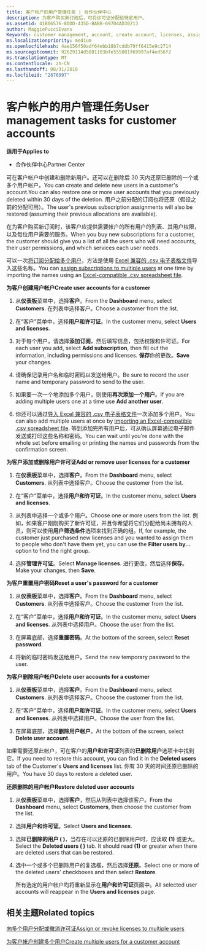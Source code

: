 ```yaml
---
title: 客户帐户的用户管理任务 | 合作伙伴中心
description: 为客户购买新订阅后，可将许可证分配给特定用户。
ms.assetid: 41B06576-8DDD-435D-BABB-697D4AD30213
author: MaggiePucciEvans
Keywords: customer management, account, create account, licenses, assign license, user management, password, reset password, change password
ms.localizationpriority: medium
ms.openlocfilehash: 4ae156f50adf64ebb18b7cddb79ff6415e9c2714
ms.sourcegitcommit: 92629114d5081103bfe555081f69997af4ed56f2
ms.translationtype: MT
ms.contentlocale: zh-CN
ms.lasthandoff: 08/31/2018
ms.locfileid: "2876997"
---
```

# <a name="user-management-tasks-for-customer-accounts"></a><span data-ttu-id="e7a12-103">客户帐户的用户管理任务</span><span class="sxs-lookup"><span data-stu-id="e7a12-103">User management tasks for customer accounts</span></span>

**<span data-ttu-id="e7a12-104">适用于</span><span class="sxs-lookup"><span data-stu-id="e7a12-104">Applies to</span></span>**

-  <span data-ttu-id="e7a12-105">合作伙伴中心</span><span class="sxs-lookup"><span data-stu-id="e7a12-105">Partner Center</span></span>



<span data-ttu-id="e7a12-106">可在客户帐户中创建和删除新用户。还可以在删除后 30 天内还原已删除的一个或多个用户帐户。</span><span class="sxs-lookup"><span data-stu-id="e7a12-106">You can create and delete new users in a customer's account.You can also restore one or more user accounts that you previously deleted within 30 days of the deletion.</span></span> <span data-ttu-id="e7a12-107">用户之前分配的订阅也将还原（假设之前的分配可用）。</span><span class="sxs-lookup"><span data-stu-id="e7a12-107">The user's previous subscription assignments will also be restored (assuming their previous allocations are available).</span></span>

<span data-ttu-id="e7a12-108">在为客户购买新订阅时，该客户应提供需要帐户的所有用户的列表、其用户权限，以及每位用户需要的服务。</span><span class="sxs-lookup"><span data-stu-id="e7a12-108">When you buy new subscriptions for a customer,  the customer should give you a list of all the users who will need accounts, their user permissions, and which services each user needs.</span></span>  

<span data-ttu-id="e7a12-109">可以一次[将订阅分配给多个用户](bulk-license-provisioning-for-multiple-users.md)，方法是使用 [Excel 兼容的 .csv 电子表格文件](adding-multiple-users-to-a-customer-account.md)导入这些名称。</span><span class="sxs-lookup"><span data-stu-id="e7a12-109">You can [assign subscriptions to multiple users](bulk-license-provisioning-for-multiple-users.md) at one time by importing the names using an [Excel-compatible .csv spreadsheet file](adding-multiple-users-to-a-customer-account.md).</span></span>

<a href="" id="createuseraccounts"></a>
<span data-ttu-id="e7a12-110">**为客户创建用户帐户**</span><span class="sxs-lookup"><span data-stu-id="e7a12-110">**Create user accounts for a customer**</span></span>

1.  <span data-ttu-id="e7a12-111">从**仪表板**菜单中，选择**客户**。</span><span class="sxs-lookup"><span data-stu-id="e7a12-111">From the **Dashboard** menu, select **Customers**.</span></span> <span data-ttu-id="e7a12-112">在列表中选择客户。</span><span class="sxs-lookup"><span data-stu-id="e7a12-112">Choose a customer from the list.</span></span>

2.  <span data-ttu-id="e7a12-113">在“客户”菜单中，选择**用户和许可证**。</span><span class="sxs-lookup"><span data-stu-id="e7a12-113">In the customer menu, select **Users and licenses**.</span></span>

3.  <span data-ttu-id="e7a12-114">对于每个用户，请选择**添加订阅**，然后填写信息，包括权限和许可证。</span><span class="sxs-lookup"><span data-stu-id="e7a12-114">For each user you add, select **Add subscription**, then fill out the information, including permissions and licenses.</span></span> <span data-ttu-id="e7a12-115">**保存**你的更改。</span><span class="sxs-lookup"><span data-stu-id="e7a12-115">**Save** your changes.</span></span>

4.  <span data-ttu-id="e7a12-116">请确保记录用户名和临时密码以发送给用户。</span><span class="sxs-lookup"><span data-stu-id="e7a12-116">Be sure to record the user name and temporary password to send to the user.</span></span> 

5.  <span data-ttu-id="e7a12-117">如果要一次一个地添加多个用户，则使用**再次添加一个用户**。</span><span class="sxs-lookup"><span data-stu-id="e7a12-117">If you are adding multiple users one at a time use **Add another user**.</span></span> 

6. <span data-ttu-id="e7a12-118">你还可以通过[导入 Excel 兼容的 .csv 电子表格文件](adding-multiple-users-to-a-customer-account.md)一次添加多个用户。</span><span class="sxs-lookup"><span data-stu-id="e7a12-118">You can also add multiple users at once by [importing an Excel-compatible .csv spreadsheet file](adding-multiple-users-to-a-customer-account.md).</span></span> <span data-ttu-id="e7a12-119">等到添加完所有用户后，可从确认屏幕通过电子邮件发送或打印这些名称和密码。</span><span class="sxs-lookup"><span data-stu-id="e7a12-119">You can wait until you're done with the whole set before emailing or printing the names and passwords from the confirmation screen.</span></span>

<a href="" id="userlicensing"></a>
<span data-ttu-id="e7a12-120">**为客户添加或删除用户许可证**</span><span class="sxs-lookup"><span data-stu-id="e7a12-120">**Add or remove user licenses for a customer**</span></span>

1.  <span data-ttu-id="e7a12-121">在**仪表板**菜单中，选择**客户**。</span><span class="sxs-lookup"><span data-stu-id="e7a12-121">From the **Dashboard** menu, select **Customers**.</span></span> <span data-ttu-id="e7a12-122">从列表中选择客户。</span><span class="sxs-lookup"><span data-stu-id="e7a12-122">Choose the customer from the list.</span></span>

2.  <span data-ttu-id="e7a12-123">在“客户”菜单中，选择**用户和许可证**。</span><span class="sxs-lookup"><span data-stu-id="e7a12-123">In the customer menu, select **Users and licenses**.</span></span>

3.  <span data-ttu-id="e7a12-124">从列表中选择一个或多个用户。</span><span class="sxs-lookup"><span data-stu-id="e7a12-124">Choose one or more users from the list.</span></span> <span data-ttu-id="e7a12-125">例如，如果客户刚刚购买了新许可证，并且你希望将它们分配给尚未拥有的人员，则可以使用**用户筛选条件**选项来找到正确的组。</span><span class="sxs-lookup"><span data-stu-id="e7a12-125">If, for example, the customer just purchased new licenses and you wanted to assign them to people who don't have them yet, you can use the **Filter users by...** option to find the right group.</span></span>

4.  <span data-ttu-id="e7a12-126">选择**管理许可证**。</span><span class="sxs-lookup"><span data-stu-id="e7a12-126">Select **Manage licenses**.</span></span> <span data-ttu-id="e7a12-127">进行更改，然后选择**保存**。</span><span class="sxs-lookup"><span data-stu-id="e7a12-127">Make your changes, then **Save**.</span></span>

<a href="" id="resetpassword"></a>
<span data-ttu-id="e7a12-128">**为客户重置用户密码**</span><span class="sxs-lookup"><span data-stu-id="e7a12-128">**Reset a user's password for a customer**</span></span>

1.  <span data-ttu-id="e7a12-129">从**仪表板**菜单中，选择**客户**。</span><span class="sxs-lookup"><span data-stu-id="e7a12-129">From the **Dashboard** menu, select **Customers**.</span></span> <span data-ttu-id="e7a12-130">从列表中选择客户。</span><span class="sxs-lookup"><span data-stu-id="e7a12-130">Choose the customer from the list.</span></span>

2.  <span data-ttu-id="e7a12-131">在“客户”菜单中，选择**用户和许可证**。</span><span class="sxs-lookup"><span data-stu-id="e7a12-131">In the customer menu, select **Users and licenses**.</span></span> <span data-ttu-id="e7a12-132">从列表中选择用户。</span><span class="sxs-lookup"><span data-stu-id="e7a12-132">Choose the user from the list.</span></span>

3.  <span data-ttu-id="e7a12-133">在屏幕底部，选择**重置密码**。</span><span class="sxs-lookup"><span data-stu-id="e7a12-133">At the bottom of the screen, select **Reset password**.</span></span> 

4.  <span data-ttu-id="e7a12-134">将新的临时密码发送给用户。</span><span class="sxs-lookup"><span data-stu-id="e7a12-134">Send the new temporary password to the user.</span></span>

<a href="" id="deleteuseraccounts"></a>
<span data-ttu-id="e7a12-135">**为客户删除用户帐户**</span><span class="sxs-lookup"><span data-stu-id="e7a12-135">**Delete user accounts for a customer**</span></span>

1.  <span data-ttu-id="e7a12-136">从**仪表板**菜单中，选择**客户**。</span><span class="sxs-lookup"><span data-stu-id="e7a12-136">From the **Dashboard** menu, select **Customers**.</span></span> <span data-ttu-id="e7a12-137">从列表中选择客户。</span><span class="sxs-lookup"><span data-stu-id="e7a12-137">Choose the customer from the list.</span></span>

2.  <span data-ttu-id="e7a12-138">在“客户”菜单中，选择**用户和许可证**。</span><span class="sxs-lookup"><span data-stu-id="e7a12-138">In the customer menu, select **Users and licenses**.</span></span> <span data-ttu-id="e7a12-139">从列表中选择用户。</span><span class="sxs-lookup"><span data-stu-id="e7a12-139">Choose the user from the list.</span></span>

3.  <span data-ttu-id="e7a12-140">在屏幕底部，选择**删除用户帐户**。</span><span class="sxs-lookup"><span data-stu-id="e7a12-140">At the bottom of the screen, select **Delete user account**.</span></span>

<span data-ttu-id="e7a12-141">如果需要还原此帐户，可在客户的**用户和许可证**列表的**已删除用户**选项卡中找到它。</span><span class="sxs-lookup"><span data-stu-id="e7a12-141">If you need to restore this account, you can find it in the **Deleted users** tab of the Customer's **Users and licenses** list.</span></span> <span data-ttu-id="e7a12-142">你有 30 天的时间还原已删除的用户。</span><span class="sxs-lookup"><span data-stu-id="e7a12-142">You have 30 days to restore a deleted user.</span></span>

<a href="" id="restoreuseraccounts"></a>
<span data-ttu-id="e7a12-143">**还原删除的用户帐户**</span><span class="sxs-lookup"><span data-stu-id="e7a12-143">**Restore deleted user accounts**</span></span>

1.  <span data-ttu-id="e7a12-144">从**仪表板**菜单中，选择**客户**，然后从列表中选择该客户。</span><span class="sxs-lookup"><span data-stu-id="e7a12-144">From the **Dashboard** menu, select **Customers**, then choose the customer from the list.</span></span>

2.  <span data-ttu-id="e7a12-145">选择**用户和许可证**。</span><span class="sxs-lookup"><span data-stu-id="e7a12-145">Select **Users and licenses**.</span></span>

3.  <span data-ttu-id="e7a12-146">选择**已删除的用户 ( )**，当存在可以还原的已删除用户时，应读取 **(1)** 或更大。</span><span class="sxs-lookup"><span data-stu-id="e7a12-146">Select the **Deleted users ( )** tab. It should read **(1)** or greater when there are deleted users that can be restored.</span></span>

4.  <span data-ttu-id="e7a12-147">选中一个或多个已删除用户的复选框，然后选择**还原**。</span><span class="sxs-lookup"><span data-stu-id="e7a12-147">Select one or more of the deleted users' checkboxes and then select **Restore**.</span></span>

    <span data-ttu-id="e7a12-148">所有选定的用户帐户均将重新显示在**用户和许可证**页面中。</span><span class="sxs-lookup"><span data-stu-id="e7a12-148">All selected user accounts will reappear in the **Users and licenses** page.</span></span>

## <a name="related-topics"></a><span data-ttu-id="e7a12-149">相关主题</span><span class="sxs-lookup"><span data-stu-id="e7a12-149">Related topics</span></span>


[<span data-ttu-id="e7a12-150">向多个用户分配或撤消许可证</span><span class="sxs-lookup"><span data-stu-id="e7a12-150">Assign or revoke licenses to multiple users</span></span>](bulk-license-provisioning-for-multiple-users.md)

[<span data-ttu-id="e7a12-151">为客户帐户创建多个用户</span><span class="sxs-lookup"><span data-stu-id="e7a12-151">Create multiple users for a customer account</span></span>](adding-multiple-users-to-a-customer-account.md)

 

 



